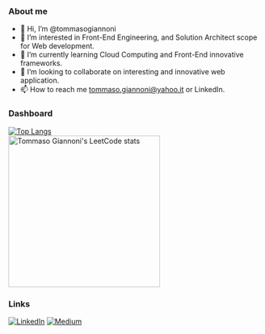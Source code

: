 ### About me
- 👋 Hi, I’m @tommasogiannoni
- 👀 I’m interested in Front-End Engineering, and Solution Architect scope for Web development.
- 🌱 I’m currently learning Cloud Computing and Front-End innovative frameworks.
- 💞️ I’m looking to collaborate on interesting and innovative web application.
- 📫 How to reach me tommaso.giannoni@yahoo.it or LinkedIn.

### Dashboard
[![Top Langs](https://github-readme-stats.vercel.app/api/top-langs/?username=tommasogiannoni&layout=compact&theme=chartreuse-dark)](https://github.com/tommasogiannoni/github-readme-stats)
<br>
<img src="https://leetcode.card.workers.dev/tommasogiannoni?theme=dark&font=baloo&extension=null" alt="Tommaso Giannoni's LeetCode stats" style="width: 300px;">

### Links
[![LinkedIn](https://img.shields.io/badge/linkedin-%230077B5.svg?&style=for-the-badge&logo=linkedin&logoColor=white)](https://www.linkedin.com/in/tommasogiannoni) [![Medium](https://img.shields.io/badge/medium-%2312100E.svg?&style=for-the-badge&logo=medium&logoColor=white)](https://medium.com/@tommaso.giannoni)

<!---
tommasogiannoni/tommasogiannoni is a ✨ special ✨ repository because its `README.md` (this file) appears on your GitHub profile.
You can click the Preview link to take a look at your changes.
--->
